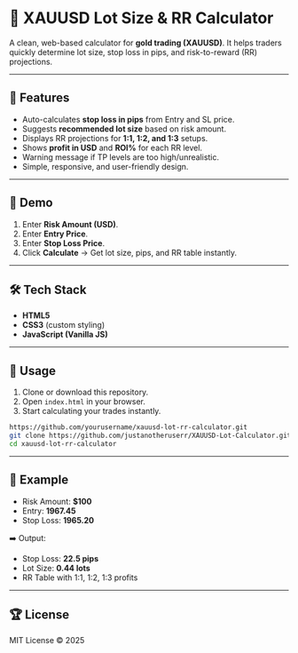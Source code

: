 # 👑 XAUUSD Lot Size & RR Calculator

A clean, web-based calculator for **gold trading (XAUUSD)**. It helps traders quickly determine lot size, stop loss in pips, and risk-to-reward (RR) projections.

---

## 🚀 Features
- Auto-calculates **stop loss in pips** from Entry and SL price.
- Suggests **recommended lot size** based on risk amount.
- Displays RR projections for **1:1, 1:2, and 1:3** setups.
- Shows **profit in USD** and **ROI%** for each RR level.
- Warning message if TP levels are too high/unrealistic.
- Simple, responsive, and user-friendly design.

---

## 📸 Demo
1. Enter **Risk Amount (USD)**.
2. Enter **Entry Price**.
3. Enter **Stop Loss Price**.
4. Click **Calculate** → Get lot size, pips, and RR table instantly.

---

## 🛠️ Tech Stack
- **HTML5**
- **CSS3** (custom styling)
- **JavaScript (Vanilla JS)**

---

## 📂 Usage
1. Clone or download this repository.
2. Open `index.html` in your browser.
3. Start calculating your trades instantly.

```bash
https://github.com/yourusername/xauusd-lot-rr-calculator.git
git clone https://github.com/justanotheruserr/XAUUSD-Lot-Calculator.git
cd xauusd-lot-rr-calculator
```

---

## 📌 Example
- Risk Amount: **$100**
- Entry: **1967.45**
- Stop Loss: **1965.20**

➡️ Output:
- Stop Loss: **22.5 pips**
- Lot Size: **0.44 lots**
- RR Table with 1:1, 1:2, 1:3 profits

---

## 🏆 License
MIT License © 2025
